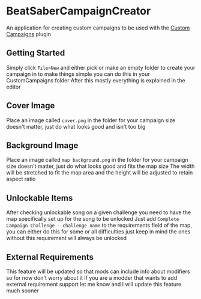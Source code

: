 # BeatSaberCampaignCreator
An application for creating custom campaigns to be used with the [Custom Campaigns](https://github.com/monkeymanboy/BeatSaberCustomCampaigns) plugin

## Getting Started
Simply click `File>New` and either pick or make an empty folder to create your campaign in to make things simple you can do this in your CustomCampaigns folder
After this mostly everything is explained in the editor

## Cover Image
Place an image called `cover.png` in the folder for your campaign size doesn't matter, just do what looks good and isn't too big

## Background Image
Place an image called `map background.png` in the folder for your campaign size doesn't matter, just do what looks good and fits the map size
The width will be stretched to fit the map area and the height will be adjusted to retain aspect ratio

## Unlockable Items
After checking unlockable song on a given challenge you need to have the map specifically set up for the song to be unlocked
Just add `Complete Campaign Challenge - challenge name` to the requirements field of the map, you can either do this for some or all difficulties just keep in mind the ones without this requirement will always be unlocked

## External Requirements
This feature will be updated so that mods can include info about modifiers so for now don't worry about it
If you are a modder that wants to add external requirement support let me know and I will update this feature much sooner